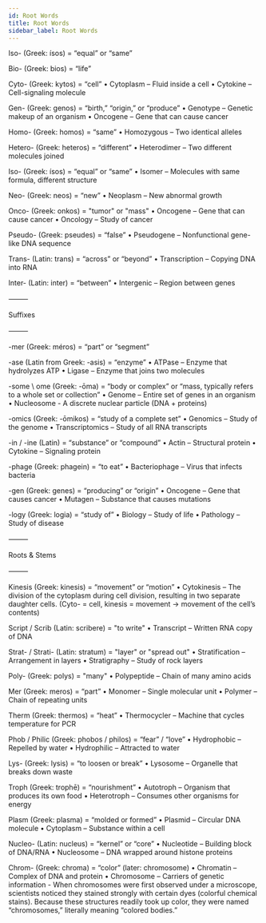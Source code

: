 ```yaml
---
id: Root Words
title: Root Words
sidebar_label: Root Words
---
```


Iso- (Greek: ísos) = “equal” or “same”

Bio- (Greek: bios) = “life”

Cyto- (Greek: kytos) = “cell”
	•	Cytoplasm – Fluid inside a cell
	•	Cytokine – Cell-signaling molecule

Gen- (Greek: genos) = “birth,” “origin,” or “produce”
	•	Genotype – Genetic makeup of an organism
	•	Oncogene – Gene that can cause cancer

Homo- (Greek: homos) = “same”
	•	Homozygous – Two identical alleles

Hetero- (Greek: heteros) = “different”
	•	Heterodimer – Two different molecules joined

Iso- (Greek: ísos) = “equal” or “same”
	•	Isomer – Molecules with same formula, different structure

Neo- (Greek: neos) = “new”
	•	Neoplasm – New abnormal growth

Onco- (Greek: onkos) = "tumor" or "mass"
	•	Oncogene – Gene that can cause cancer
	•	Oncology – Study of cancer

Pseudo- (Greek: pseudes) = “false”
	•	Pseudogene – Nonfunctional gene-like DNA sequence

Trans- (Latin: trans) = “across” or “beyond”
	•	Transcription – Copying DNA into RNA

Inter- (Latin: inter) = “between”
	•	Intergenic – Region between genes

⸻

Suffixes

⸻

-mer (Greek: méros) = “part” or “segment”

-ase (Latin from Greek: -asis) = “enzyme”
	•	ATPase – Enzyme that hydrolyzes ATP
	•	Ligase – Enzyme that joins two molecules

-some \ ome (Greek: -ōma) = “body or complex” or “mass, typically refers to a whole set or collection”
	•	Genome – Entire set of genes in an organism
    •	Nucleosome - A discrete nuclear particle (DNA + proteins)
    

-omics (Greek: -ōmikos) = “study of a complete set”
	•	Genomics – Study of the genome
	•	Transcriptomics – Study of all RNA transcripts

-in / -ine (Latin) = “substance” or “compound”
	•	Actin – Structural protein
	•	Cytokine – Signaling protein

-phage (Greek: phagein) = “to eat”
	•	Bacteriophage – Virus that infects bacteria

-gen (Greek: genes) = “producing” or “origin”
	•	Oncogene – Gene that causes cancer
	•	Mutagen – Substance that causes mutations

-logy (Greek: logia) = “study of”
	•	Biology – Study of life
	•	Pathology – Study of disease

⸻

Roots & Stems

⸻

Kinesis (Greek: kinesis) = “movement” or “motion”
	•	Cytokinesis – The division of the cytoplasm during cell division, resulting in two separate daughter cells. (Cyto- = cell, kinesis = movement → movement of the cell’s contents)

Script / Scrib (Latin: scribere) = "to write"
	•	Transcript – Written RNA copy of DNA

Strat- / Strati- (Latin: stratum) = "layer" or "spread out"
	•	Stratification – Arrangement in layers
	•	Stratigraphy – Study of rock layers

Poly- (Greek: polys) = "many"
	•	Polypeptide – Chain of many amino acids

Mer (Greek: meros) = “part”
	•	Monomer – Single molecular unit
	•	Polymer – Chain of repeating units

Therm (Greek: thermos) = “heat”
	•	Thermocycler – Machine that cycles temperature for PCR

Phob / Philic (Greek: phobos / philos) = “fear” / “love”
	•	Hydrophobic – Repelled by water
	•	Hydrophilic – Attracted to water

Lys- (Greek: lysis) = “to loosen or break”
	•	Lysosome – Organelle that breaks down waste

Troph (Greek: trophē) = “nourishment”
	•	Autotroph – Organism that produces its own food
	•	Heterotroph – Consumes other organisms for energy

Plasm (Greek: plasma) = “molded or formed”
	•	Plasmid – Circular DNA molecule
	•	Cytoplasm – Substance within a cell

Nucleo- (Latin: nucleus) = “kernel” or “core”
	•	Nucleotide – Building block of DNA/RNA
	•	Nucleosome – DNA wrapped around histone proteins

Chrom- (Greek: chroma) = “color” (later: chromosome)
	•	Chromatin – Complex of DNA and protein
	•	Chromosome – Carriers of genetic information - When chromosomes were first observed under a microscope, scientists noticed they stained strongly with certain dyes (colorful chemical stains). Because these structures readily took up color, they were named “chromosomes,” literally meaning “colored bodies.”

